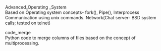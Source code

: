 Advanced_Operating _System</br>
Based on Operating system concepts- fork(), Pipe(), Interprocess Communication using unix commands.
Network(Chat server- BSD system calls; tested on telnet) 

code_merge</br>
Python code to merge columns of files based on the concept of multiprocessing.

